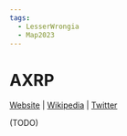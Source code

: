 ```yaml
---
tags:
  - LesserWrongia
  - Map2023
---
```

# AXRP

[Website]() | [Wikipedia]() |  [Twitter]()

(TODO)